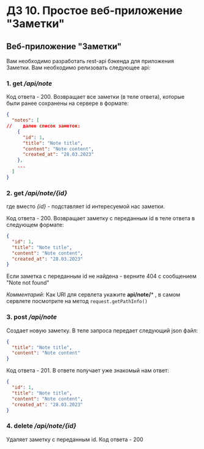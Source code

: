 # ДЗ 10. Простое веб-приложение "Заметки"

## Веб-приложение "Заметки"

Вам необходимо разработать rest-api бэкенда для приложения Заметки. Вам необходимо релизовать следующее api:

### 1. get  _/api/note_

Код ответа - 200. Возвращает все заметки (в теле ответа), которые были ранее сохранены на сервере в формате:

```json
{
  "notes": [
//    далее список заметок:
    {
      "id": 1,
      "title": "Note title",
      "content": "Note content",
      "created_at": "28.03.2023"
    },
    ...
  ]
}
```

### 2. get _/api/note/{id}_
где вместо _{id}_ - подставляет id интересуемой нас заметки.

Код ответа - 200. Возвращает заметку с переданным id в теле ответа в следующем формате:

```json
{
  "id": 1,
  "title": "Note title",
  "content": "Note content",
  "created_at": "28.03.2023"
}
```

Если заметка с переданным id не найдена - верните 404 c сообщением "Note not found"

_Комментарий:_ Как URI для сервлета укажите **api/note/*** , в самом сервлете посмотрите на метод `request.getPathInfo()`


### 3. post _/api/note_

Создает новую заметку. В теле запроса передает следующий json файл:

```json
{
  "title": "Note title",
  "content": "Note content"
}
```

Код ответа - 201. В ответе получает уже знакомый нам ответ:

```json
{
  "id": 1,
  "title": "Note title",
  "content": "Note content",
  "created_at": "28.03.2023"
}
```

### 4. delete _/api/note/{id}_

Удаляет заметку с переданным id. Код ответа - 200

